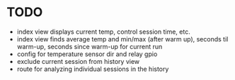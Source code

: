 # TODO

* index view displays current temp, control session time, etc.
* index view finds average temp and min/max (after warm up), seconds til warm-up, seconds since warm-up for current run
* config for temperature sensor dir and relay gpio
* exclude current session from history view
* route for analyzing individual sessions in the history

